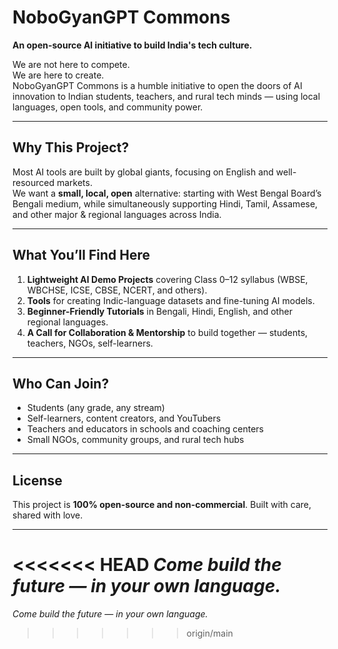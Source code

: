 # NoboGyanGPT Commons

**An open-source AI initiative to build India's tech culture.**

We are not here to compete.  
We are here to create.  
NoboGyanGPT Commons is a humble initiative to open the doors of AI innovation to Indian students, teachers, and rural tech minds — using local languages, open tools, and community power.

---

## Why This Project?

Most AI tools are built by global giants, focusing on English and well-resourced markets.  
We want a **small, local, open** alternative: starting with West Bengal Board’s Bengali medium, while simultaneously supporting Hindi, Tamil, Assamese, and other major & regional languages across India.

---

## What You’ll Find Here

1. **Lightweight AI Demo Projects** covering Class 0–12 syllabus (WBSE, WBCHSE, ICSE, CBSE, NCERT, and others).
2. **Tools** for creating Indic-language datasets and fine-tuning AI models.
3. **Beginner-Friendly Tutorials** in Bengali, Hindi, English, and other regional languages.
4. **A Call for Collaboration & Mentorship** to build together — students, teachers, NGOs, self-learners.

---

## Who Can Join?

- Students (any grade, any stream)
- Self-learners, content creators, and YouTubers
- Teachers and educators in schools and coaching centers
- Small NGOs, community groups, and rural tech hubs

---

## License

This project is **100% open-source and non-commercial**. Built with care, shared with love.

---

<<<<<<< HEAD
*Come build the future — in your own language.*
=======
*Come build the future — in your own language.*
>>>>>>> origin/main
